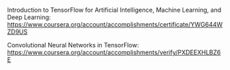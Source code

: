 Introduction to TensorFlow for Artificial Intelligence, Machine Learning, and Deep Learning: <a href="https://www.coursera.org/account/accomplishments/certificate/YWG644WZD9US">https://www.coursera.org/account/accomplishments/certificate/YWG644WZD9US</a>

Convolutional Neural Networks in TensorFlow: <a href="https://www.coursera.org/account/accomplishments/certificate/PXDEEXHLBZ6E">https://www.coursera.org/account/accomplishments/verify/PXDEEXHLBZ6E</a>
